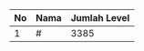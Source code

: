 | No | Nama            | Jumlah Level |
|----|-----------------|--------------|
| 1  | #    |    3385        |
